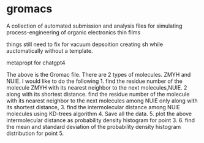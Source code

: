 # gromacs
A collection of automated submission and analysis files for simulating process-engineering of organic electronics thin films

things still need to fix for vacuum depsoition
creating sh while auctomatically without a template. 


metapropt for chatgpt4

The above is the Gromac file. There are 2 types of molecules. ZMYH and NUIE. I would like to do the following 1. find the residue number of the molecule ZMYH with its nearest neighbor to the next molecules,NUIE. 2 along with its shortest distance. find the residue number of the molecule with its nearest neighbor to the next molecules among NUIE only along with its shortest distance, 3. find the intermolecular distance among NUIE molecules using KD-trees  algorithm 4. Save all the data. 5.  plot the above intermolecular distance as probability density histogram for point 3. 6. find the mean and standard deviation of the probability density histogram distribution for point 5.
